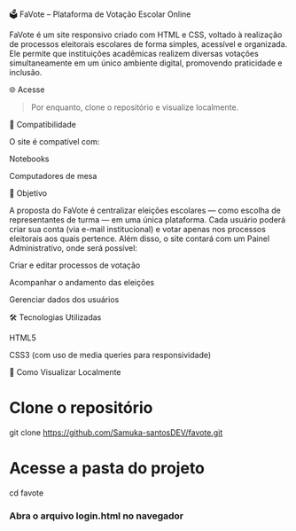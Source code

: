 🗳️ FaVote – Plataforma de Votação Escolar Online

FaVote é um site responsivo criado com HTML e CSS, voltado à realização de processos eleitorais escolares de forma simples, acessível e organizada. Ele permite que instituições acadêmicas realizem diversas votações simultaneamente em um único ambiente digital, promovendo praticidade e inclusão.

🌐 Acesse

>Por enquanto, clone o repositório e visualize localmente.



📱 Compatibilidade

O site é compatível com:

Notebooks

Computadores de mesa


🎯 Objetivo

A proposta do FaVote é centralizar eleições escolares — como escolha de representantes de turma — em uma única plataforma. Cada usuário poderá criar sua conta (via e-mail institucional) e votar apenas nos processos eleitorais aos quais pertence. Além disso, o site contará com um Painel Administrativo, onde será possível:

Criar e editar processos de votação

Acompanhar o andamento das eleições

Gerenciar dados dos usuários


🛠️ Tecnologias Utilizadas

HTML5

CSS3 (com uso de media queries para responsividade)


🚀 Como Visualizar Localmente

# Clone o repositório
git clone https://github.com/Samuka-santosDEV/favote.git

# Acesse a pasta do projeto
cd favote

### Abra o arquivo login.html no navegador
